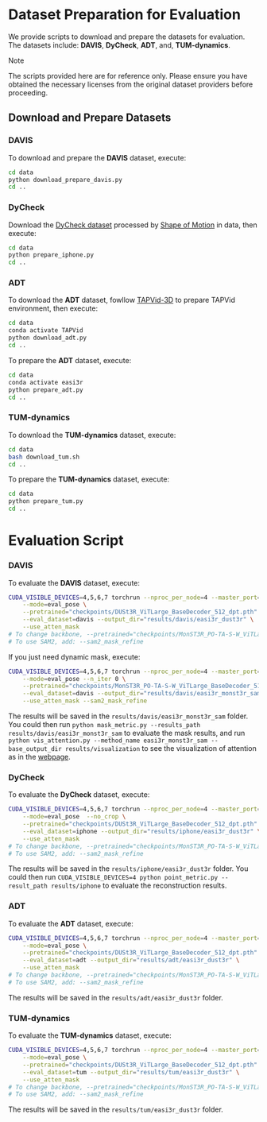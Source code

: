 # Dataset Preparation for Evaluation

We provide scripts to download and prepare the datasets for evaluation. The datasets include: **DAVIS**, **DyCheck**, **ADT**, and, **TUM-dynamics**.

> [!NOTE]
> The scripts provided here are for reference only. Please ensure you have obtained the necessary licenses from the original dataset providers before proceeding.


## Download and Prepare Datasets

### DAVIS
To download and prepare the **DAVIS** dataset, execute:
```bash
cd data
python download_prepare_davis.py
cd ..
```

### DyCheck
Download the [DyCheck dataset](https://drive.google.com/drive/folders/1xJaFS_3027crk7u36cue7BseAX80abRe) processed by [Shape of Motion](https://github.com/vye16/shape-of-motion/) in data, then execute:
```bash
cd data
python prepare_iphone.py
cd ..
```


### ADT
To download the **ADT** dataset, fowllow [TAPVid-3D](https://github.com/google-deepmind/tapnet/tree/main/tapnet/tapvid3d) to prepare TAPVid environment, then execute:
```bash
cd data
conda activate TAPVid
python download_adt.py
cd ..
```

To prepare the **ADT** dataset, execute:
```bash
cd data
conda activate easi3r
python prepare_adt.py
cd ..
```

### TUM-dynamics
To download the **TUM-dynamics** dataset, execute:
```bash
cd data
bash download_tum.sh
cd ..
```

To prepare the **TUM-dynamics** dataset, execute:
```bash
cd data
python prepare_tum.py
cd ..
```



# Evaluation Script


### DAVIS
To evaluate the **DAVIS** dataset, execute:
```bash
CUDA_VISIBLE_DEVICES=4,5,6,7 torchrun --nproc_per_node=4 --master_port=29604 launch.py \
    --mode=eval_pose \
    --pretrained="checkpoints/DUSt3R_ViTLarge_BaseDecoder_512_dpt.pth"   \
    --eval_dataset=davis --output_dir="results/davis/easi3r_dust3r" \
    --use_atten_mask
# To change backbone, --pretrained="checkpoints/MonST3R_PO-TA-S-W_ViTLarge_BaseDecoder_512_dpt.pth"
# To use SAM2, add: --sam2_mask_refine
```
If you just need dynamic mask, execute:
```bash
CUDA_VISIBLE_DEVICES=4,5,6,7 torchrun --nproc_per_node=4 --master_port=29604 launch.py \
    --mode=eval_pose --n_iter 0 \
    --pretrained="checkpoints/MonST3R_PO-TA-S-W_ViTLarge_BaseDecoder_512_dpt.pth"   \
    --eval_dataset=davis --output_dir="results/davis/easi3r_monst3r_sam" \
    --use_atten_mask --sam2_mask_refine
```
The results will be saved in the `results/davis/easi3r_monst3r_sam` folder. You could then run `python mask_metric.py --results_path results/davis/easi3r_monst3r_sam` to evaluate the mask results, and run `python vis_attention.py --method_name easi3r_monst3r_sam --base_output_dir results/visualization` to see the visualization of attention as in the [webpage](https://easi3r.github.io/).


### DyCheck
To evaluate the **DyCheck** dataset, execute:
```bash
CUDA_VISIBLE_DEVICES=4,5,6,7 torchrun --nproc_per_node=4 --master_port=29604 launch.py \
    --mode=eval_pose  --no_crop \
    --pretrained="checkpoints/DUSt3R_ViTLarge_BaseDecoder_512_dpt.pth"   \
    --eval_dataset=iphone --output_dir="results/iphone/easi3r_dust3r" \
    --use_atten_mask
# To change backbone, --pretrained="checkpoints/MonST3R_PO-TA-S-W_ViTLarge_BaseDecoder_512_dpt.pth"
# To use SAM2, add: --sam2_mask_refine
```
The results will be saved in the `results/iphone/easi3r_dust3r` folder. You could then run `CUDA_VISIBLE_DEVICES=4 python point_metric.py --result_path results/iphone` to evaluate the reconstruction results.

### ADT
To evaluate the **ADT** dataset, execute:
```bash
CUDA_VISIBLE_DEVICES=4,5,6,7 torchrun --nproc_per_node=4 --master_port=29604 launch.py \
    --mode=eval_pose \
    --pretrained="checkpoints/DUSt3R_ViTLarge_BaseDecoder_512_dpt.pth"   \
    --eval_dataset=adt --output_dir="results/adt/easi3r_dust3r" \
    --use_atten_mask
# To change backbone, --pretrained="checkpoints/MonST3R_PO-TA-S-W_ViTLarge_BaseDecoder_512_dpt.pth"
# To use SAM2, add: --sam2_mask_refine
```
The results will be saved in the `results/adt/easi3r_dust3r` folder.

### TUM-dynamics
To evaluate the **TUM-dynamics** dataset, execute:
```bash
CUDA_VISIBLE_DEVICES=4,5,6,7 torchrun --nproc_per_node=4 --master_port=29604 launch.py \
    --mode=eval_pose \
    --pretrained="checkpoints/DUSt3R_ViTLarge_BaseDecoder_512_dpt.pth"   \
    --eval_dataset=tum --output_dir="results/tum/easi3r_dust3r" \
    --use_atten_mask
# To change backbone, --pretrained="checkpoints/MonST3R_PO-TA-S-W_ViTLarge_BaseDecoder_512_dpt.pth"
# To use SAM2, add: --sam2_mask_refine
```
The results will be saved in the `results/tum/easi3r_dust3r` folder.